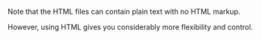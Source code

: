 
Note that the HTML files can contain plain text with no HTML markup.

However, using HTML gives you considerably more flexibility and control.

